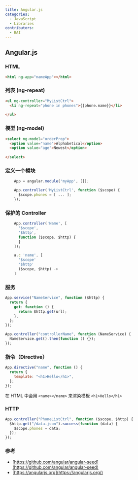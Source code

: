 ```yaml
---
title: Angular.js
categories:
  - JavaScript
  - Libraries
contributors:
  - BAI
---
```


## Angular.js

### HTML

```html
<html ng-app="nameApp"></html>
```

### 列表 (ng-repeat)

```html
<ul ng-controller="MyListCtrl">
  <li ng-repeat="phone in phones">{{phone.name}}</li>
     
</ul>
```

### 模型 (ng-model)

```html
<select ng-model="orderProp">
  <option value="name">Alphabetical</option>
  <option value="age">Newest</option>
     
</select>
```

### 定义一个模块

```js
    App = angular.module('myApp', []);

    App.controller('MyListCtrl', function ($scope) {
      $scope.phones = [ ... ];
    });
```

### 保护的 Controller

```js
    App.controller('Name', [
      '$scope',
      '$http',
      function ($scope, $http) {
      }
    ]);

    a.c 'name', [
      '$scope'
      '$http'
      ($scope, $http) ->
    ]
```

### 服务

```js
App.service("NameService", function ($http) {
  return {
    get: function () {
      return $http.get(url);
    },
  };
});
```

```js
App.controller("controllerName", function (NameService) {
  NameService.get().then(function () {});
});
```

### 指令（Directive）

```js
App.directive("name", function () {
  return {
    template: "<h1>Hello</h1>",
  };
});
```

在 HTML 中会用 `<name></name>` 来渲染模板 `<h1>Hello</h1>`

### HTTP

```js
App.controller("PhoneListCtrl", function ($scope, $http) {
  $http.get("/data.json").success(function (data) {
    $scope.phones = data;
  });
});
```

### 参考

- [https://github.com/angular/angular-seed](https://github.com/angular/angular-seed)
- [https://angularjs.org](https://angularjs.org/)
